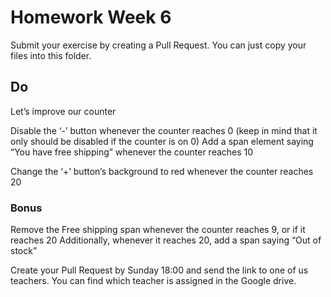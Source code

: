 # Homework Week 6

Submit your exercise by creating a Pull Request. You can just copy your files into this folder.

## Do
Let’s improve our counter

Disable the ‘-’ button whenever the counter reaches 0 (keep in mind that it only should be disabled if the counter is on 0)
Add a span element saying “You have free shipping” whenever the counter reaches 10 

Change the ‘+’ button’s background to red whenever the counter reaches 20

### Bonus
Remove the Free shipping span whenever the counter reaches 9, or if it reaches 20
Additionally, whenever it reaches 20, add a span saying “Out of stock”

Create your Pull Request by Sunday 18:00 and send the link to one of us teachers. You can find which teacher is assigned in the Google drive. 
